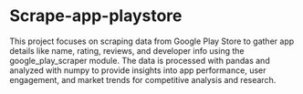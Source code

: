 # Scrape-app-playstore
This project focuses on scraping data from Google Play Store to gather app details like name, rating, reviews, and developer info using the google_play_scraper module. The data is processed with pandas and analyzed with numpy to provide insights into app performance, user engagement, and market trends for competitive analysis and research.
